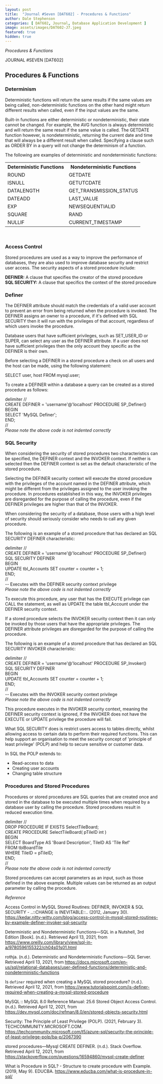 ```yaml
---
layout: post
title:  "Journal #Seven [DAT602] - Procedures & Functions" 
author: Dale Stephenson
categories: [ DAT602, Journal, Database Application Development ]
image: assets/images/DAT602-J7.jpeg
featured: true
hidden: true
---
```

<i>Procedures & Functions</i>

JOURNAL #SEVEN [DAT602]

<h2>Procedures & Functions</h2>

<h3>Determinism</h3>
 
Deterministic functions will return the same results if the same values are being called, non-deterministic functions on the other hand might return different results when called, even if the input values are the same.
 
Built-in functions are either deterministic or nondeterministic, their state cannot be changed. For example, the AVG function is always deterministic and will return the same result if the same value is called. The GETDATE function however, is nondeterministic, returning the current date and time that will always be a different result when called. Specifying a clause such as ORDER BY in a query will not change the determinism of a function.
 
The following are examples of deterministic and nondeterministic functions:
 
<table style="width:100%">
  <tr>
    <th>Deterministic Functions</th>
    <th>Nondeterministic Functions</th>
  </tr>
  <tr>
    <td>ROUND</td>
    <td>GETDATE</td>
  </tr>
  <tr>
    <td>ISNULL</td>
    <td>GETUTCDATE</td>
  </tr>
    <tr>
    <td>DATALENGTH</td>
    <td>GET_TRANSMISSION_STATUS</td>
  </tr>
  <tr>
    <td>DATEADD</td>
    <td>LAST_VALUE</td>
  </tr>
    <tr>
    <td>EXP</td>
    <td>NEWSEQUENTIALID</td>
  </tr>
  <tr>
    <td>SQUARE</td>
    <td>RAND</td>
  </tr>
  <tr>
    <td>NULLIF</td>
    <td>CURRENT_TIMESTAMP</td>
  </tr>
</table><br>
 
<h3>Access Control</h3>
 
Stored procedures are used as a way to improve the performance of databases, they are also used to improve database security and restrict user access. The security aspects of a stored procedure include:
 
<b>DEFINER:</b> A clause that specifies the creator of the stored procedure<br>
<b>SQL SECURITY:</b> A clause that specifics the context of the stored procedure
 
<h3>Definer</h3>
 
The DEFINER attribute should match the credentials of a valid user account to prevent an error from being returned when the procedure is invoked. The DEFINER assigns an owner to a procedure, if it's defined with SQL SECURITY then it will run with the privileges of that account, regardless of which users invoke the procedure.
 
Database users that have sufficient privileges, such as SET_USER_ID or SUPER, can select any user as the DEFINER attribute. If a user does not have sufficient privileges then the only account they specific as the DEFINER is their own.
 
Before selecting a DEFINER in a stored procedure a check on all users and the host can be made, using the following statement:
 
SELECT user, host FROM mysql.user;
 
To create a DEFINER within a database a query can be created as a stored procedure as follows:
 
delimiter //<br>
CREATE DEFINER = 'username'@'localhost' PROCEDURE SP_Definer()<br>
BEGIN<br>
SELECT 'MySQL Definer';<br>
END;<br>
//<br>
<i>Please note the above code is not indented correctly</i>
 
<h3>SQL Security</h3>
 
When considering the security of stored procedures two characteristics can be specified, the DEFINER context and the INVOKER context. If neither is selected then the DEFINER context is set as the default characteristic of the stored procedure.
 
Selecting the DEFINER security context will execute the stored procedure with the privileges of the account named in the DEFINER attribute, which might be different from the privileges assigned to the user invoking the procedure. In procedures established in this way, the INVOKER privileges are disregarded for the purpose of calling the procedure, even if the DEFINER privileges are higher than that of the INVOKER.
 
When considering the security of a database, those users with a high level of security should seriously consider who needs to call any given procedure.
 
The following is an example of a stored procedure that has declared an SQL SECURITY DEFINER characteristic:
 
delimiter //<br>
CREATE DEFINER = 'username'@'localhost' PROCEDURE SP_Definer()<br>
SQL SECURITY DEFINER<br>
BEGIN<br>
UPDATE tbl_Accounts SET counter = counter + 1;<br>
END;<br>
//<br>
-- Executes with the DEFINER security context privilege<br>
<i>Please note the above code is not indented correctly</i>
 
To execute this procedure, any user that has the EXECUTE privilege can CALL the statement, as well as UPDATE the table tbl_Account under the DEFINER security context.
 
If a stored procedure selects the INVOKER security context then it can only be invoked by those users that have the appropriate privileges. The DEFINER attribute privileges are disregarded for the purpose of calling the procedure.
 
The following is an example of a stored procedure that has declared an SQL SECURITY INVOKER characteristic:
 
delimiter //<br>
CREATE DEFINER = 'username'@'localhost' PROCEDURE SP_Invoker()<br>
SQL SECURITY DEFINER<br>
BEGIN<br>
UPDATE tbl_Accounts SET counter = counter + 1;<br>
END;<br>
//<br>
-- Executes with the INVOKER security context privilege<br>
<i>Please note the above code is not indented correctly</i>
 
This procedure executes in the INVOKER security context, meaning the DEFINER security context is ignored, if the INVOKER does not have the EXECUTE or UPDATE privilege the procedure will fail.
 
What SQL SECURITY does is restrict users access to tables directly, whilst allowing access to certain data to perform their required functions. This can help support an organisation to meet the security concept of 'principle of least privilege' (POLP) and help to secure sensitive or customer data.
 
In SQL the POLP extends to:
- Read-access to data
- Creating user accounts
- Changing table structure
 
<h3>Procedures and Stored Procedures</h3>
 
Procedures or stored procedures are SQL queries that are created once and stored in the database to be executed multiple times when required by a database user by calling the procedure. Stored procedures result in reduced execution time.
 
delimiter //<br>
DROP PROCEDURE IF EXISTS SelectTileBoard;<br>
CREATE PROCEDURE SelectTileBoard( pTileID int )<br>
BEGIN<br>
SELECT BoardType AS 'Board Description', TileID AS 'Tile Ref'<br>
FROM tblBoardTile<br>
WHERE TileID = pTileID;<br>
END;<br>
//<br>
<i>Please note the above code is not indented correctly</i>
 
Stored procedures can accept parameters as an input, such as those defined in the above example. Multiple values can be returned as an output parameter by calling the procedure.

<i>Reference</i>

Access Control in MySQL Stored Routines: DEFINER, INVOKER & SQL SECURITY - ..::CHANGE is INEVITABLE::.. (2012, January 30). https://kedar.nitty-witty.com/blog/access-control-in-mysql-stored-routines-by-example-definer-invoker-sql-security

Deterministic and Nondeterministic Functions—SQL in a Nutshell, 3rd Edition [Book]. (n.d.). Retrieved April 13, 2021, from https://www.oreilly.com/library/view/sql-in-a/9780596155322/ch04s01s01.html

rothja. (n.d.). Deterministic and Nondeterministic Functions—SQL Server. Retrieved April 13, 2021, from https://docs.microsoft.com/en-us/sql/relational-databases/user-defined-functions/deterministic-and-nondeterministic-functions

Is `definer` required when creating a MySQL stored procedure? (n.d.). Retrieved April 12, 2021, from https://www.tutorialspoint.com/is-definer-required-when-creating-a-mysql-stored-procedure

MySQL :: MySQL 8.0 Reference Manual: 25.6 Stored Object Access Control. (n.d.). Retrieved April 12, 2021, from https://dev.mysql.com/doc/refman/8.0/en/stored-objects-security.html

Security: The Principle of Least Privilege (POLP). (2021, February 3). TECHCOMMUNITY.MICROSOFT.COM. https://techcommunity.microsoft.com/t5/azure-sql/security-the-principle-of-least-privilege-polp/ba-p/2067390

stored procedures—Mysql CREATE DEFINER. (n.d.). Stack Overflow. Retrieved April 12, 2021, from https://stackoverflow.com/questions/16594860/mysql-create-definer

What is Procedure in SQL? - Structure to create procedure with Example. (2019, May 9). EDUCBA. https://www.educba.com/what-is-procedure-in-sql/
